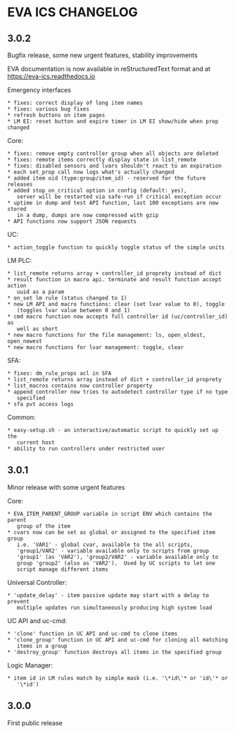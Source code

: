 EVA ICS CHANGELOG
=================

3.0.2
-----

Bugfix release, some new urgent features, stability improvements

EVA documentation is now available in reStructuredText format and at
https://eva-ics.readthedocs.io

Emergency interfaces

    * fixes: correct display of long item names
    * fixes: various bug fixes
    * refresh buttons on item pages
    * LM EI: reset button and expire timer in LM EI show/hide when prop changed

Core:

    * fixes: remove empty controller group when all objects are deleted
    * fixes: remote items correctly display state in list_remote
    * fixes: disabled sensors and lvars shouldn't react to an expiration
    * each set_prop call now logs what's actually changed
    * added item oid (type:group/item_id) - reserved for the future releases
    * added stop_on_critical option in config (default: yes),
       server will be restarted via safe-run if critical exception occur
    * uptime in dump and test API function, last 100 exceptions are now stored
       in a dump, dumps are now compressed with gzip
    * API functions now support JSON requests

UC:

    * action_toggle function to quickly toggle status of the simple units 

LM PLC:

    * list_remote returns array + controller_id proprety instead of dict
    * result function in macro api. terminate and result function accept action
       uuid as a param
    * on_set lm rule (status changed to 1)
    * new LM API and macro functions: clear (set lvar value to 0), toggle
       (toggles lvar value between 0 and 1)
    * cmd macro function now accepts full controller id (uc/controller_id) as
       well as short
    * new macro functions for the file management: ls, open_oldest, open_newest
    * new macro functions for lvar management: toggle, clear

SFA:

    * fixes: dm_rule_props acl in SFA
    * list_remote returns array instead of dict + controller_id proprety
    * list_macros contains now controller property
    * append_controller now tries to autodetect controller type if no type
       specified
    * sfa pvt access logs

Common:

    * easy-setup.sh - an interactive/automatic script to quickly set up the
       current host
    * ability to run controllers under restricted user

3.0.1
-----

Minor release with some urgent features

Core:

    * EVA_ITEM_PARENT_GROUP variable in script ENV which contains the parent
       group of the item
    * cvars now can be set as global or assigned to the specified item group
       i.e. 'VAR1' - global cvar, available to the all scripts,
       'group1/VAR2' - variable available only to scripts from group
       'group1' (as 'VAR2'), 'group2/VAR2' - variable available only to
       group 'group2' (also as 'VAR2').  Used by UC scripts to let one
       script manage different items

Universal Controller:

    * 'update_delay' - item passive update may start with a delay to prevent
       multiple updates run simultaneously producing high system load

UC API and uc-cmd:

    * 'clone' function in UC API and uc-cmd to clone items
    * 'clone_group' function in UC API and uc-cmd for cloning all matching
       items in a group
    * 'destroy_group' function destroys all items in the specified group

Logic Manager:

    * item id in LM rules match by simple mask (i.e. '\*id\'* or 'id\'* or
       '\*id')

3.0.0
-----

First public release
